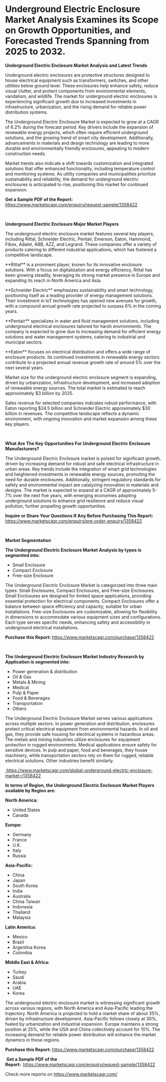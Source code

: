 <p><h1>Underground Electric Enclosure Market Analysis Examines its Scope on Growth Opportunities, and Forecasted Trends Spanning from 2025 to 2032.</h1></p><p><strong>Underground Electric Enclosure Market Analysis and Latest Trends</strong></p>
<p><p>Underground electric enclosures are protective structures designed to house electrical equipment such as transformers, switches, and other utilities below ground level. These enclosures help enhance safety, reduce visual clutter, and protect components from environmental elements, vandalism, and wildlife. The market for underground electric enclosures is experiencing significant growth due to increased investments in infrastructure, urbanization, and the rising demand for reliable power distribution systems.</p><p>The Underground Electric Enclosure Market is expected to grow at a CAGR of 6.2% during the forecast period. Key drivers include the expansion of renewable energy projects, which often require efficient underground solutions, and the growing trend of smart city development. Additionally, advancements in materials and design technology are leading to more durable and environmentally friendly enclosures, appealing to modern construction needs. </p><p>Market trends also indicate a shift towards customization and integrated solutions that offer enhanced functionality, including temperature control and monitoring systems. As utility companies and municipalities prioritize sustainability and reliability, the demand for underground electric enclosures is anticipated to rise, positioning this market for continued expansion.</p></p>
<p><strong>Get a Sample PDF of the Report:&nbsp;</strong> <a href="https://www.marketscagr.com/enquiry/request-sample/1358422?utm_campaign=3537&utm_medium=2&utm_source=Github&utm_content=ia&utm_term=22032025&utm_id=underground-electric-enclosure">https://www.marketscagr.com/enquiry/request-sample/1358422</a></p>
<p>&nbsp;</p>
<p><strong>Underground Electric Enclosure Major Market Players</strong></p>
<p><p>The underground electric enclosure market features several key players, including Rittal, Schneider Electric, Pentair, Emerson, Eaton, Hammond, Fibox, Adalet, ABB, AZZ, and Legrand. These companies offer a variety of products catering to different industrial applications, which has fostered a competitive landscape.</p><p>**Rittal** is a prominent player, known for its innovative enclosure solutions. With a focus on digitalization and energy efficiency, Rittal has been growing steadily, leveraging its strong market presence in Europe and expanding its reach in North America and Asia.</p><p>**Schneider Electric** emphasizes sustainability and smart technology, positioning itself as a leading provider of energy management solutions. Their investment in IoT technologies has opened new avenues for growth, with a compound annual growth rate projected to surpass 6% in the coming years.</p><p>**Pentair** specializes in water and fluid management solutions, including underground electrical enclosures tailored for harsh environments. The company is expected to grow due to increasing demand for efficient energy solutions and water management systems, catering to industrial and municipal sectors.</p><p>**Eaton** focuses on electrical distribution and offers a wide range of enclosure products. Its continued investments in renewable energy sectors contribute to a projected annual revenue growth rate of around 5% over the next several years.</p><p>Market size for the underground electric enclosure segment is expanding, driven by urbanization, infrastructure development, and increased adoption of renewable energy sources. The total market is estimated to reach approximately $3 billion by 2025.</p><p>Sales revenue for selected companies indicates robust performance, with Eaton reporting $24.5 billion and Schneider Electric approximately $30 billion in revenues. The competitive landscape reflects a dynamic environment, with ongoing innovation and market expansion among these key players.</p></p>
<p>&nbsp;</p>
<p><strong>What Are The Key Opportunities For Underground Electric Enclosure Manufacturers?</strong></p>
<p><p>The Underground Electric Enclosure market is poised for significant growth, driven by increasing demand for robust and safe electrical infrastructure in urban areas. Key trends include the integration of smart grid technologies and heightened investments in renewable energy sources, promoting the need for durable enclosures. Additionally, stringent regulatory standards for safety and environmental impact are catalyzing innovation in materials and designs. The market is expected to expand at a CAGR of approximately 5-7% over the next five years, with emerging economies adopting underground solutions to enhance grid resilience and reduce visual pollution, further propelling growth opportunities.</p></p>
<p><strong>Inquire or Share Your Questions If Any Before Purchasing This Report:</strong> <a href="https://www.marketscagr.com/enquiry/pre-order-enquiry/1358422?utm_campaign=3537&utm_medium=2&utm_source=Github&utm_content=ia&utm_term=22032025&utm_id=underground-electric-enclosure">https://www.marketscagr.com/enquiry/pre-order-enquiry/1358422</a></p>
<p>&nbsp;</p>
<p><strong>Market Segmentation</strong></p>
<p><strong>The Underground Electric Enclosure Market Analysis by types is segmented into:</strong></p>
<p><ul><li>Small Enclosure</li><li>Compact Enclosure</li><li>Free-size Enclosure</li></ul></p>
<p><p>The Underground Electric Enclosure Market is categorized into three main types: Small Enclosures, Compact Enclosures, and Free-size Enclosures. Small Enclosures are designed for limited space applications, providing essential protection for electrical components. Compact Enclosures offer a balance between space efficiency and capacity, suitable for urban installations. Free-size Enclosures are customizable, allowing for flexibility in dimensions to accommodate various equipment sizes and configurations. Each type serves specific needs, enhancing safety and accessibility in underground electrical installations.</p></p>
<p><strong>Purchase this Report:&nbsp;</strong><a href="https://www.marketscagr.com/purchase/1358422?utm_campaign=3537&utm_medium=2&utm_source=Github&utm_content=ia&utm_term=22032025&utm_id=underground-electric-enclosure">https://www.marketscagr.com/purchase/1358422</a></p>
<p>&nbsp;</p>
<p><strong>The Underground Electric Enclosure Market Industry Research by Application is segmented into:</strong></p>
<p><ul><li>Power generation & distribution</li><li>Oil & Gas</li><li>Metals & Mining</li><li>Medical</li><li>Pulp & Paper</li><li>Food & Beverages</li><li>Transportation</li><li>Others</li></ul></p>
<p><p>The Underground Electric Enclosure Market serves various applications across multiple sectors. In power generation and distribution, enclosures protect critical electrical equipment from environmental hazards. In oil and gas, they provide safe housing for electrical systems in hazardous areas. The metals and mining industries utilize enclosures for equipment protection in rugged environments. Medical applications ensure safety for sensitive devices. In pulp and paper, food and beverages, they house machinery, while transportation sectors rely on them for rugged, reliable electrical solutions. Other industries benefit similarly.</p></p>
<p><a href="https://www.marketscagr.com/global-underground-electric-enclosure-market-r1358422?utm_campaign=3537&utm_medium=2&utm_source=Github&utm_content=ia&utm_term=22032025&utm_id=underground-electric-enclosure">&nbsp;https://www.marketscagr.com/global-underground-electric-enclosure-market-r1358422</a></p>
<p><strong>In terms of Region, the Underground Electric Enclosure Market Players available by Region are:</strong></p>
<p>
    <p> <strong> North America: </strong>
        <ul>
            <li>United States</li>
            <li>Canada</li>
        </ul>
        </p> 
    <p> <strong> Europe: </strong>
        <ul>
            <li>Germany</li>
            <li>France</li>
            <li>U.K.</li>
            <li>Italy</li>
            <li>Russia</li>
        </ul>
        </p> 
    <p> <strong> Asia-Pacific: </strong>
        <ul>
            <li>China</li>
            <li>Japan</li>
            <li>South Korea</li>
            <li>India</li>
            <li>Australia</li>
            <li>China Taiwan</li>
            <li>Indonesia</li>
            <li>Thailand</li>
            <li>Malaysia</li>
        </ul>
        </p> 
    <p> <strong> Latin America: </strong>
        <ul>
            <li>Mexico</li>
            <li>Brazil</li>
            <li>Argentina Korea</li>
            <li>Colombia</li>
        </ul>
        </p> 
    <p> <strong> Middle East & Africa: </strong>
        <ul>
            <li>Turkey</li>
            <li>Saudi</li>
            <li>Arabia</li>
            <li>UAE</li>
            <li>Korea</li>
        </ul>
    </p>
    </p>
<p><p>The underground electric enclosure market is witnessing significant growth across various regions, with North America and Asia-Pacific leading the trajectory. North America is projected to hold a market share of about 35%, driven by infrastructure development. Asia-Pacific follows closely at 30%, fueled by urbanization and industrial expansion. Europe maintains a strong position at 25%, while the USA and China collectively account for 10%. The increasing demand for reliable power distribution will enhance the market dynamics in these regions.</p></p>
<p><strong>Purchase this Report: </strong><a href="https://www.marketscagr.com/purchase/1358422?utm_campaign=3537&utm_medium=2&utm_source=Github&utm_content=ia&utm_term=22032025&utm_id=underground-electric-enclosure">https://www.marketscagr.com/purchase/1358422</a></p>
<p>&nbsp;<strong>Get a Sample PDF of the Report:&nbsp;&nbsp;</strong><a href="https://www.marketscagr.com/enquiry/request-sample/1358422?utm_campaign=3537&utm_medium=2&utm_source=Github&utm_content=ia&utm_term=22032025&utm_id=underground-electric-enclosure">https://www.marketscagr.com/enquiry/request-sample/1358422</a></p>
<p><strong></strong></p>
<p>Check more reports on <a href="https://www.marketscagr.com/?utm_campaign=3537&utm_medium=2&utm_source=Github&utm_content=ia&utm_term=22032025&utm_id=underground-electric-enclosure">https://www.marketscagr.com/</a></p>